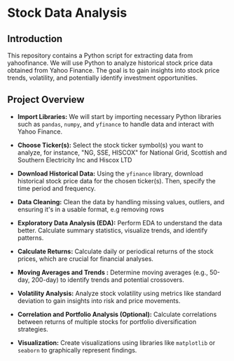 # Stock Data Analysis

## Introduction
This repository contains a Python script for extracting data from yahoofinance. We will use Python to analyze historical stock price data obtained from Yahoo Finance. The goal is to gain insights into stock price trends, volatility, and potentially identify investment opportunities.

## Project Overview

- **Import Libraries:** We will start by importing necessary Python libraries such as `pandas`, `numpy`, and `yfinance` to handle data and interact with Yahoo Finance.

- **Choose Ticker(s):** Select the stock ticker symbol(s) you want to analyze, for instance, "NG, SSE, HISCOX" for 
  National Grid, Scottish and Southern Electricity Inc and Hiscox LTD

- **Download Historical Data:** Using the `yfinance` library, download historical stock price data for the chosen ticker(s). Then, specify the time period and frequency.

- **Data Cleaning:** Clean the data by handling missing values, outliers, and ensuring it's in a usable format, e.g removing rows

- **Exploratory Data Analysis (EDA):** Perform EDA to understand the data better. Calculate summary statistics, visualize trends, and identify patterns.

- **Calculate Returns:** Calculate daily or periodical returns of the stock prices, which are crucial for financial analyses.

- **Moving Averages and Trends :** Determine moving averages (e.g., 50-day, 200-day) to identify trends and potential crossovers.

- **Volatility Analysis:** Analyze stock volatility using metrics like standard deviation to gain insights into risk and price movements.

- **Correlation and Portfolio Analysis (Optional):** Calculate correlations between returns of multiple stocks for portfolio diversification strategies.

- **Visualization:** Create visualizations using libraries like `matplotlib` or `seaborn` to graphically represent findings.
